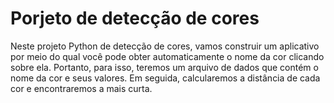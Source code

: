 # Porjeto de detecção de cores

Neste projeto Python de detecção de cores, vamos construir um aplicativo por meio do qual você pode obter automaticamente o nome da cor clicando sobre ela. Portanto, para isso, teremos um arquivo de dados que contém o nome da cor e seus valores. Em seguida, calcularemos a distância de cada cor e encontraremos a mais curta.

